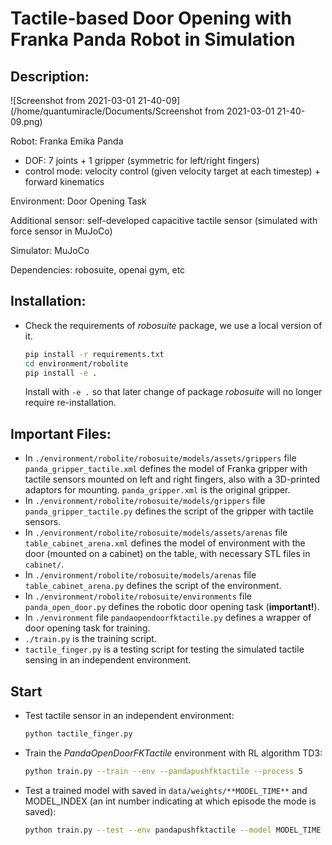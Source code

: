 # Tactile-based Door Opening with Franka Panda Robot in Simulation

## Description:

![Screenshot from 2021-03-01 21-40-09](/home/quantumiracle/Documents/Screenshot from 2021-03-01 21-40-09.png)

Robot: Franka Emika Panda

* DOF: 7 joints + 1 gripper (symmetric for left/right fingers)
* control mode: velocity control (given velocity target at each timestep) + forward kinematics

Environment: Door Opening Task

Additional sensor: self-developed capacitive tactile sensor (simulated with force sensor in MuJoCo)

Simulator: MuJoCo

Dependencies: robosuite, openai gym, etc

## Installation:

* Check the requirements of *robosuite* package, we use a local version of it.

  ```bash
  pip install -r requirements.txt
  cd environment/robolite
  pip install -e .
  ```

   Install with ```-e .``` so that later change of package *robosuite* will  no longer require re-installation.

## Important Files:

* In ```./environment/robolite/robosuite/models/assets/grippers```  file ```panda_gripper_tactile.xml``` defines the model of Franka gripper with tactile sensors mounted on left and right fingers, also with a 3D-printed adaptors for mounting. ```panda_gripper.xml``` is the original gripper.
* In ```./environment/robolite/robosuite/models/grippers``` file ```panda_gripper_tactile.py``` defines the script of the gripper with tactile sensors.
* In ```./environment/robolite/robosuite/models/assets/arenas``` file ```table_cabinet_arena.xml``` defines the model of environment with the door (mounted on a cabinet) on the table, with necessary STL files in ```cabinet/```.
* In ```./environment/robolite/robosuite/models/arenas``` file ```table_cabinet_arena.py``` defines the script of the environment.
* In ```./environment/robolite/robosuite/environments``` file ```panda_open_door.py``` defines the robotic door opening task (**important!**).
* In ```./environment``` file ```pandaopendoorfktactile.py``` defines a wrapper of door opening task for training.
* ```./train.py```  is the training script.
* ```tactile_finger.py``` is a testing script for testing the simulated tactile sensing in an independent environment.

## Start

* Test tactile sensor in an independent environment:

  ```bash
  python tactile_finger.py
  ```

* Train the *PandaOpenDoorFKTactile* environment with RL algorithm TD3:

  ```bash
  python train.py --train --env --pandapushfktactile --process 5 
  ```

* Test a trained model with saved in `data/weights/**MODEL_TIME**`  and MODEL_INDEX (an int number indicating at which episode the mode is saved):

  ```bash
  python train.py --test --env pandapushfktactile --model MODEL_TIME --model_id MODEL_INDEX --render
  ```

  
